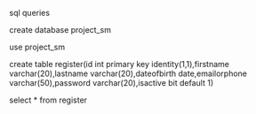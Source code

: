 sql queries

create database project_sm

use project_sm

create table register(id int primary key identity(1,1),firstname varchar(20),lastname varchar(20),dateofbirth date,emailorphone varchar(50),password varchar(20),isactive bit default 1) 

select * from register
